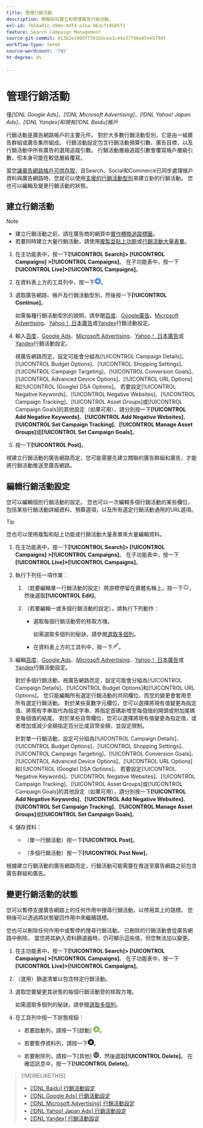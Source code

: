 ```yaml
---
title: 管理行銷活動
description: 瞭解如何建立和管理廣告行銷活動。
exl-id: 7654a01c-39de-4df4-a7ea-963cfc8b05f2
feature: Search Campaign Management
source-git-commit: 813b2a100df7381bdcea1c44a37f86e65ee5794f
workflow-type: tm+mt
source-wordcount: '745'
ht-degree: 0%

---
```


# 管理行銷活動

僅&#x200B;*[!DNL Google Ads]、[!DNL Microsoft Advertising]、[!DNL Yahoo! Japan Ads]、[!DNL Yandex]和現有[!DNL Baidu]帳戶*

行銷活動是廣告網路帳戶的主要元件。 對於大多數行銷活動型別，它是由一組廣告群組或廣告集所組成。 行銷活動設定包含行銷活動預算引數、廣告目標，以及行銷活動中所有廣告的選用追蹤引數。 行銷活動層級追蹤引數會覆寫帳戶層級引數，但本身可能在較低層級覆寫。

當您[讓廣告網路帳戶可供存取](/help/search-social-commerce/campaign-management/accounts/ad-network-account-manage.md)，且Search、Social和Commerce已同步處理帳戶資料與廣告網路時，您就可以使用[支援的行銷活動型別](/help/search-social-commerce/introduction/supported-inventory.md)來建立新的行銷活動。 您也可以編輯及變更行銷活動的狀態。

## 建立行銷活動

>[!NOTE]
>
>* 建立行銷活動之前，請在廣告商的網頁中[實作轉換追蹤標籤](/help/search-social-commerce/tracking/conversion-tracking-about.md)。
>* 若要同時建立大量行銷活動，請使用[複製並貼上功能](/help/search-social-commerce/campaign-management/campaigns/copy-paste.md)或[行銷活動大量表單](/help/search-social-commerce/campaign-management/bulksheets/bulksheet-about.md)。

1. 在主功能表中，按一下&#x200B;**[!UICONTROL Search]> [!UICONTROL Campaigns] >[!UICONTROL Campaigns]**。 在子功能表中，按一下&#x200B;**[!UICONTROL Live]>[!UICONTROL Campaigns]**。

1. 在資料表上方的工具列中，按一下![建立](/help/search-social-commerce/assets/add.png "建立")。

1. 選取廣告網路、帳戶及行銷活動型別，然後按一下&#x200B;**[!UICONTROL Continue]**。

   如需每種行銷活動型別的說明，請參閱[百度](/help/search-social-commerce/campaign-management/campaigns/campaign-settings-baidu.md)、[Google廣告](/help/search-social-commerce/campaign-management/campaigns/campaign-settings-google.md)、[Microsoft Advertising](/help/search-social-commerce/campaign-management/campaigns/campaign-settings-microsoft.md)、[Yahoo！ 日本廣告](/help/search-social-commerce/campaign-management/campaigns/campaign-settings-yahoo-japan.md)或[Yandex](/help/search-social-commerce/campaign-management/campaigns/campaign-settings-yandex.md)行銷活動設定。

1. 輸入[百度](/help/search-social-commerce/campaign-management/campaigns/campaign-settings-baidu.md)、[Google Ads](/help/search-social-commerce/campaign-management/campaigns/campaign-settings-google.md)、[Microsoft Advertising](/help/search-social-commerce/campaign-management/campaigns/campaign-settings-microsoft.md)、[Yahoo！ 日本廣告](/help/search-social-commerce/campaign-management/campaigns/campaign-settings-yahoo-japan.md)或[Yandex](/help/search-social-commerce/campaign-management/campaigns/campaign-settings-yandex.md)行銷活動設定。

   視廣告網路而定，設定可能會分組為[!UICONTROL Campaign Details]、[!UICONTROL Budget Options]、[!UICONTROL Shopping Settings]、[!UICONTROL Campaign Targeting]、[!UICONTROL Conversion Goals]、[!UICONTROL Advanced Device Options]、[!UICONTROL URL Options]和[!UICONTROL (Google) DSA Options]。 若要設定[!UICONTROL Negative Keywords]、[!UICONTROL Negative Websites]、[!UICONTROL Campaign Tracking]、[!UICONTROL Asset Groups]或[!UICONTROL Campaign Goals]的其他設定（如果可用），請分別按一下&#x200B;**[!UICONTROL Add Negative Keywords]**、**[!UICONTROL Add Negative Websites]**、**[!UICONTROL Set Campaign Tracking]**、**[!UICONTROL Manage Asset Groups]**&#x200B;或&#x200B;**[!UICONTROL Set Campaign Goals]**。

1. 按一下&#x200B;**[!UICONTROL Post]**。

視建立行銷活動的廣告網路而定，您可能需要先建立關聯的廣告群組和廣告，才能將行銷活動推送至廣告網路。

## 編輯行銷活動設定

您可以編輯個別行銷活動的設定。 您也可以一次編輯多個行銷活動的某些欄位，包括某些行銷活動詳細資料、預算選項，以及所有選定行銷活動通用的URL選項。

>[!TIP]
>
>您也可以使用複製和貼上功能或行銷活動大量表單來大量編輯資料。

1. 在主功能表中，按一下&#x200B;**[!UICONTROL Search]> [!UICONTROL Campaigns] >[!UICONTROL Campaigns]**。 在子功能表中，按一下&#x200B;**[!UICONTROL Live]>[!UICONTROL Campaigns]**。

1. 執行下列任一項作業：

   1. （若要編輯單一行銷活動的設定）將游標停留在實體名稱上，按一下![功能表圖示](/help/search-social-commerce/assets/arrow-dropdown-menu.png "功能表圖示")，然後選取&#x200B;**[!UICONTROL Edit]**。

   1. （若要編輯一或多個行銷活動的設定），請執行下列動作：

      * 選取每個行銷活動旁的核取方塊。

        如需選取多個列的秘訣，請參閱[選取多個列](/help/search-social-commerce/common-tasks/navigation-editing-selection/multiple-rows-select.md)。

      * 在資料表上方的工具列中，按一下![編輯](/help/search-social-commerce/assets/edit.png "編輯")。

1. 編輯[百度](/help/search-social-commerce/campaign-management/campaigns/campaign-settings-baidu.md)、[Google Ads](/help/search-social-commerce/campaign-management/campaigns/campaign-settings-google.md)、[Microsoft Advertising](/help/search-social-commerce/campaign-management/campaigns/campaign-settings-microsoft.md)、[Yahoo！ 日本廣告](/help/search-social-commerce/campaign-management/campaigns/campaign-settings-yahoo-japan.md)或[Yandex](/help/search-social-commerce/campaign-management/campaigns/campaign-settings-yandex.md)行銷活動設定。

   對於多個行銷活動，視廣告網路而定，設定可能會分組為[!UICONTROL Campaign Details]、[!UICONTROL Budget Options]和[!UICONTROL URL Options]。 您只能編輯所有選定行銷活動的共同欄位，而您的變更會套用至所有選定行銷活動。 對於某些英數字元欄位，您可以選擇將現有值變更為指定值、將現有字串取代為指定字串、將指定首碼新增至每個值的開頭或附加尾碼至每個值的結尾。 對於某些貨幣欄位，您可以選擇將現有值變更為指定值，或者增加或減少金額指定百分比或貨幣金額，並設定限制。

   針對單一行銷活動，設定可分組為[!UICONTROL Campaign Details]、[!UICONTROL Budget Options]、[!UICONTROL Shopping Settings]、[!UICONTROL Campaign Targeting]、[!UICONTROL Conversion Goals]、[!UICONTROL Advanced Device Options]、[!UICONTROL URL Options]和[!UICONTROL (Google) DSA Options]。 若要設定[!UICONTROL Negative Keywords]、[!UICONTROL Negative Websites]、[!UICONTROL Campaign Tracking]、[!UICONTROL Asset Groups]或[!UICONTROL Campaign Goals]的其他設定（如果可用），請分別按一下&#x200B;**[!UICONTROL Add Negative Keywords]**、**[!UICONTROL Add Negative Websites]**、**[!UICONTROL Set Campaign Tracking]**、**[!UICONTROL Manage Asset Groups]**&#x200B;或&#x200B;**[!UICONTROL Set Campaign Goals]**。

1. 儲存資料：

   * （單一行銷活動）按一下&#x200B;**[!UICONTROL Post]**。

   * （多個行銷活動）按一下&#x200B;**[!UICONTROL Post Now]**。

根據建立行銷活動的廣告網路而定，行銷活動可能需要在推送至廣告網路之前包含廣告群組和廣告。

## 變更行銷活動的狀態

您可以暫停支援廣告網路上的任何作用中搜尋行銷活動，以停用其上的競標。 您稍後可以透過將狀態變回作用中來繼續競標。

您也可以刪除任何作用中或暫停的搜尋行銷活動。 已刪除的行銷活動會從廣告網路中刪除。 當您將其納入資料篩選器時，仍可顯示這些值，但您無法加以變更。

1. 在主功能表中，按一下&#x200B;**[!UICONTROL Search]> [!UICONTROL Campaigns] >[!UICONTROL Campaigns]**。 在子功能表中，按一下&#x200B;**[!UICONTROL Live]>[!UICONTROL Campaigns]**。

1. （選用）篩選清單以包含特定行銷活動。

1. 選取您要變更其狀態的每個行銷活動旁的核取方塊。

   如需選取多個列的秘訣，請參閱[選取多個列](/help/search-social-commerce/common-tasks/navigation-editing-selection/multiple-rows-select.md)。

1. 在工具列中按一下狀態按鈕：

   * 若要啟動列，請按一下[啟動] ![ ](/help/search-social-commerce/assets/activate.png " [啟動] ")。

   * 若要暫停資料列，請按一下![暫停](/help/search-social-commerce/assets/pause.png "暫停")。

   * 若要刪除列，請按一下[其他] ![ ](/help/search-social-commerce/assets/more.png " ")，然後選取&#x200B;**[!UICONTROL Delete]**。 在確認訊息中，按一下&#x200B;**[!UICONTROL Delete]**。

>[!MORELIKETHIS]
>
>* [[!DNL Baidu] 行銷活動設定](/help/search-social-commerce/campaign-management/campaigns/campaign-settings-baidu.md)
>* [[!DNL Google Ads] 行銷活動設定](/help/search-social-commerce/campaign-management/campaigns/campaign-settings-google.md)
>* [[!DNL Microsoft Advertising] 行銷活動設定](/help/search-social-commerce/campaign-management/campaigns/campaign-settings-microsoft.md)
>* [[!DNL Yahoo! Japan Ads] 行銷活動設定](/help/search-social-commerce/campaign-management/campaigns/campaign-settings-yahoo-japan.md)
>* [[!DNL Yandex] 行銷活動設定](/help/search-social-commerce/campaign-management/campaigns/campaign-settings-yandex.md)
